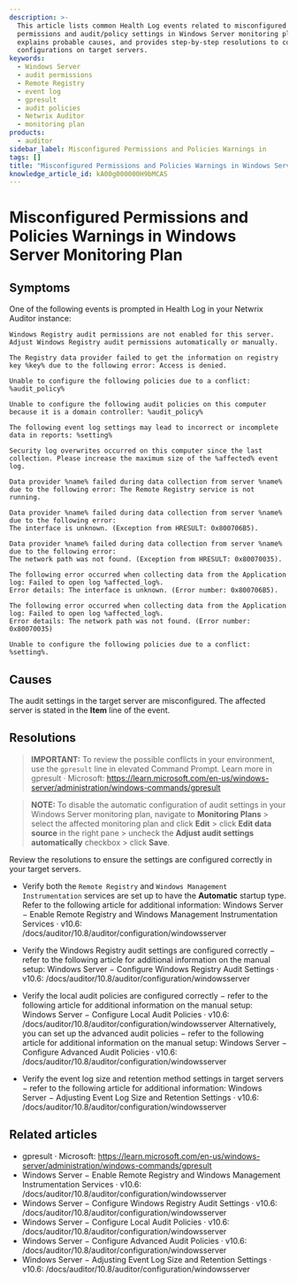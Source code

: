 ```yaml
---
description: >-
  This article lists common Health Log events related to misconfigured
  permissions and audit/policy settings in Windows Server monitoring plans,
  explains probable causes, and provides step-by-step resolutions to correct the
  configurations on target servers.
keywords:
  - Windows Server
  - audit permissions
  - Remote Registry
  - event log
  - gpresult
  - audit policies
  - Netwrix Auditor
  - monitoring plan
products:
  - auditor
sidebar_label: Misconfigured Permissions and Policies Warnings in
tags: []
title: "Misconfigured Permissions and Policies Warnings in Windows Server Monitoring Plan"
knowledge_article_id: kA00g000000H9bMCAS
---
```


# Misconfigured Permissions and Policies Warnings in Windows Server Monitoring Plan

## Symptoms

One of the following events is prompted in Health Log in your Netwrix Auditor instance:

```
Windows Registry audit permissions are not enabled for this server. Adjust Windows Registry audit permissions automatically or manually.
```

```
The Registry data provider failed to get the information on registry key %key% due to the following error: Access is denied.
```

```
Unable to configure the following policies due to a conflict: %audit_policy%
```

```
Unable to configure the following audit policies on this computer because it is a domain controller: %audit_policy%
```

```
The following event log settings may lead to incorrect or incomplete data in reports: %setting%
```

```
Security log overwrites occurred on this computer since the last collection. Please increase the maximum size of the %affected% event log.
```

```
Data provider %name% failed during data collection from server %name% due to the following error: The Remote Registry service is not running.
```

```
Data provider %name% failed during data collection from server %name% due to the following error:
The interface is unknown. (Exception from HRESULT: 0x800706B5).
```

```
Data provider %name% failed during data collection from server %name% due to the following error:
The network path was not found. (Exception from HRESULT: 0x80070035).
```

```
The following error occurred when collecting data from the Application log: Failed to open log %affected_log%.
Error details: The interface is unknown. (Error number: 0x800706B5).
```

```
The following error occurred when collecting data from the Application log: Failed to open log %affected_log%.
Error details: The network path was not found. (Error number: 0x80070035)
```

```
Unable to configure the following policies due to a conflict: %setting%.
```

## Causes

The audit settings in the target server are misconfigured. The affected server is stated in the **Item** line of the event.

## Resolutions

> **IMPORTANT:** To review the possible conflicts in your environment, use the `gpresult` line in elevated Command Prompt. Learn more in gpresult · Microsoft: https://learn.microsoft.com/en-us/windows-server/administration/windows-commands/gpresult

> **NOTE:** To disable the automatic configuration of audit settings in your Windows Server monitoring plan, navigate to **Monitoring Plans** > select the affected monitoring plan and click **Edit** > click **Edit data source** in the right pane > uncheck the **Adjust audit settings automatically** checkbox > click **Save**.

Review the resolutions to ensure the settings are configured correctly in your target servers.

- Verify both the `Remote Registry` and `Windows Management Instrumentation` services are set up to have the **Automatic** startup type. Refer to the following article for additional information: Windows Server − Enable Remote Registry and Windows Management Instrumentation Services · v10.6: /docs/auditor/10.8/auditor/configuration/windowsserver

- Verify the Windows Registry audit settings are configured correctly − refer to the following article for additional information on the manual setup: Windows Server − Configure Windows Registry Audit Settings · v10.6: /docs/auditor/10.8/auditor/configuration/windowsserver

- Verify the local audit policies are configured correctly − refer to the following article for additional information on the manual setup: Windows Server − Configure Local Audit Policies · v10.6: /docs/auditor/10.8/auditor/configuration/windowsserver Alternatively, you can set up the advanced audit policies − refer to the following article for additional information on the manual setup: Windows Server − Configure Advanced Audit Policies · v10.6: /docs/auditor/10.8/auditor/configuration/windowsserver

- Verify the event log size and retention method settings in target servers − refer to the following article for additional information: Windows Server − Adjusting Event Log Size and Retention Settings · v10.6: /docs/auditor/10.8/auditor/configuration/windowsserver

## Related articles

- gpresult · Microsoft: https://learn.microsoft.com/en-us/windows-server/administration/windows-commands/gpresult
- Windows Server − Enable Remote Registry and Windows Management Instrumentation Services · v10.6: /docs/auditor/10.8/auditor/configuration/windowsserver
- Windows Server − Configure Windows Registry Audit Settings · v10.6: /docs/auditor/10.8/auditor/configuration/windowsserver
- Windows Server − Configure Local Audit Policies · v10.6: /docs/auditor/10.8/auditor/configuration/windowsserver
- Windows Server − Configure Advanced Audit Policies · v10.6: /docs/auditor/10.8/auditor/configuration/windowsserver
- Windows Server − Adjusting Event Log Size and Retention Settings · v10.6: /docs/auditor/10.8/auditor/configuration/windowsserver
